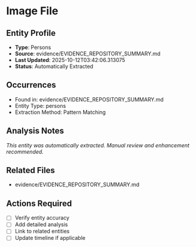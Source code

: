 # Image File

## Entity Profile
- **Type**: Persons
- **Source**: evidence/EVIDENCE_REPOSITORY_SUMMARY.md
- **Last Updated**: 2025-10-12T03:42:06.313075
- **Status**: Automatically Extracted

## Occurrences
- Found in: evidence/EVIDENCE_REPOSITORY_SUMMARY.md
- Entity Type: persons
- Extraction Method: Pattern Matching

## Analysis Notes
*This entity was automatically extracted. Manual review and enhancement recommended.*

## Related Files
- evidence/EVIDENCE_REPOSITORY_SUMMARY.md

## Actions Required
- [ ] Verify entity accuracy
- [ ] Add detailed analysis
- [ ] Link to related entities
- [ ] Update timeline if applicable
